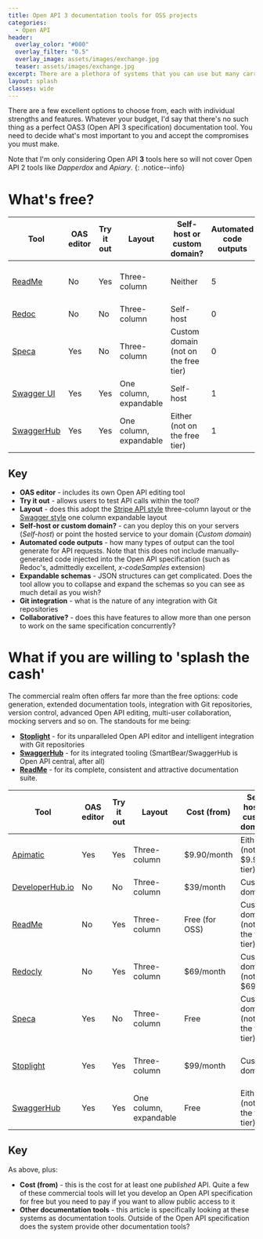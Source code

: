 ```yaml
---
title: Open API 3 documentation tools for OSS projects
categories:
  - Open API
header:
  overlay_color: "#000"
  overlay_filter: "0.5"
  overlay_image: assets/images/exchange.jpg
  teaser: assets/images/exchange.jpg
excerpt: There are a plethora of systems that you can use but many carry a cost and, for open-source software, that's often a deal-breaker
layout: splash
classes: wide
---
```


There are a few excellent options to choose from, each with individual strengths and features. Whatever your budget, I'd say that there's no such thing as a perfect OAS3 (Open API 3 specification) documentation tool. You need to decide what's most important to you and accept the compromises you must make.

Note that I'm only considering Open API **3** tools here so will not cover Open API 2 tools like *Dapperdox* and *Apiary*.
{: .notice--info}

# What's free?

| Tool       | OAS editor | Try it out | Layout                      | Self-host or custom domain?      | Automated code outputs | Expandable schemas? | Git integration                 | Collaborative?    |
| ---------- | ----------------- | ---------- | --------------------------- | -------------------------------- | ---------------------- | ------------------- | ------------------------------- | ---------------- |
| [ReadMe](https://readme.com/)      | No                | Yes         | Three-column                | Neither                        | 5                      | No                 | OAS, markdown and digital file synchronisation                               | Up to 5 people
| [Redoc](https://github.com/Redocly/redoc)      | No                | No         | Three-column                | Self-host                        | 0                      | Yes                 | No                              | No               |
| [Speca](https://speca.io/)      | Yes               | No         | Three-column                | Custom domain (not on the free tier) | 0                      | Yes                 | OAS synchronisation | Not on the free tier |
| [Swagger UI](https://swagger.io/tools/swagger-ui/) | Yes           | Yes        | One column, expandable | Self-host                        | 1                      | Yes                 | No                              | No               |
| [SwaggerHub](https://app.swaggerhub.com/) | Yes           | Yes        | One column, expandable | Either (not on the free tier) | 1                      | Yes                 | OAS synchronisation                             | Not on the free tier |

## Key

- **OAS editor** - includes its own Open API editing tool
- **Try it out** - allows users to test API calls within the tool?
- **Layout** - does this adopt the [Stripe API style](https://stripe.com/docs/api) three-column layout or the [Swagger style](https://petstore.swagger.io/) one column expandable layout
- **Self-host or custom domain?** - can you deploy this on your servers (*Self-host*) or point the hosted service to your domain (*Custom domain*)
- **Automated code outputs** - how many types of output can the tool generate for API requests. Note that this does not include manually-generated code injected into the Open API specification (such as Redoc's, admittedly excellent, *x-codeSamples* extension)
- **Expandable schemas** - JSON structures can get complicated. Does the tool allow you to collapse and expand the schemas so you can see as much detail as you wish?
- **Git integration** - what is the nature of any integration with Git repositories
- **Collaborative?** - does this have features to allow more than one person to work on the same specification concurrently?


# What if you are willing to 'splash the cash'

The commercial realm often offers far more than the free options: code generation, extended documentation tools, integration with Git repositories, version control, advanced Open API editing, multi-user collaboration, mocking servers and so on. The standouts for me being:

- **[Stoplight](https://stoplight.io/welcome)** - for its unparalleled Open API editor and intelligent integration with Git repositories
- **[SwaggerHub](https://app.swaggerhub.com/)** - for its integrated tooling (SmartBear/SwaggerHub is Open API central, after all)
- **[ReadMe](https://readme.com/)** - for its complete, consistent and attractive documentation suite.

| Tool            | OAS editor | Try it out | Layout                 | Cost (from) | Self-host or custom domain?      | Automated code outputs | Expandable schemas? | Git integration                               | Collaborative    | Other documentation tools? |
| --------------- | ----------------- | ---------- | ---------------------- | ------------ | -------------------------------- | ---------------------- | ------------------- | --------------------------------------------- | ---------------- | -------------------------- |
| [Apimatic](https://www.apimatic.io/)        | Yes               | Yes        | Three-column           | $9.90/month  | Either (not at $9.90 tier)       | 11                     | Yes                 | Can generate SDKs                             | Yes              | Comprehensive              |
| [DeveloperHub.io](https://developerhub.io/) | No                | No         | Three-column           | $39/month    | Custom domain                    | 6                      | Yes                 | No                                            | Yes              | Comprehensive              |
| [ReadMe](https://readme.com/)       | No               | Yes        | Three-column           | Free (for OSS)    | Custom domain (not on the free tier)                    | 5                      | No                  | OAS, markdown and digital file synchonisation | Yes              | Comprehensive              |
| [Redocly](https://redoc.ly/)        | No                | Yes        | Three-column           | $69/month    | Custom domain (not at $69 tier)  | 0                      | Yes                 | OAS, markdown and digital file synchronisation | Yes              | Some                       |
| [Speca](https://speca.io/)           | Yes               | No         | Three-column           | Free         | Custom domain (not on the free tier) | 0                      | Yes                 | OAS synchronisation                           | Not on free tier | None                       |
| [Stoplight](https://stoplight.io/)       | Yes               | Yes        | Three-column           | $99/month    | Custom domain                    | 33                     | Yes             | OAS, markdown and digital file synchonisation | Yes              | Some                       |
| [SwaggerHub](https://app.swaggerhub.com/)      | Yes           | Yes        | One column, expandable | Free         | Either (not on the free tier)        | 1                      | Yes                 | OAS synchronisation                                            | Not on the free tier | None                       |

## Key

As above, plus:

- **Cost (from)** - this is the cost for at least one *published* API. Quite a few of these commercial tools will let you develop an Open API specification for free but you need to pay if you want to allow public access to it
- **Other documentation tools** - this article is specifically looking at these systems as documentation tools. Outside of the Open API specification does the system provide other documentation tools?
